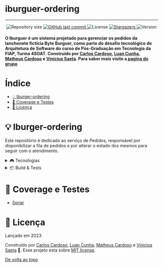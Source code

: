 # iburguer-ordering

<!-- Permite  a funcionalidade de voltar ao topo -->
<a id="topo"></a>
___________________________________________________

<!-- Informações visuais do projeto -->
<div align="center">
    <img alt="Repository size" src="https://img.shields.io/github/repo-size/FIAP-G04/iburguer-ordering?color=009bd9">
    <a href="https://github.com/FIAP-G04/iburguer-ordering/commits/main">
        <img alt="GitHub last commit" src="https://img.shields.io/github/last-commit/FIAP-G04/iburguer-ordering?color=009bd9">
    </a>
    <img alt="License" src="https://img.shields.io/badge/license-MIT-009db9">
    <a href="https://github.com/FIAP-G04/iburguer-ordering/stargazers">
        <img alt="Stargazers" src="https://img.shields.io/github/stars/FIAP-G04/iburguer-ordering?color=009db9&logo=github">
    </a>
    <img alt="Version" src="https://img.shields.io/badge/Version-8.0-3B19E5?logo=dotnet" />
</div>

<!-- Breve descrição sobre o projeto -->

<div align="left">
  <h4>O Iburguer é um sistema projetado para gerenciar os pedidos da lanchonete fictícia Byte Burguer, como parte do desafio tecnológico de Arquitetura de Software do curso de Pós-Graduação em Tecnologia da FIAP, Turma 4SOAT. Construído por <a href="https://github.com/CarlosEduAC">Carlos Cardoso</a>, <a href="https://github.com/LuanPCunha">Luan Cunha</a>, <a href="https://github.com/matheusantonio">Matheus Cardoso</a> e <a href="https://github.com/vinisaeta">Vinicius Saeta</a>. Para saber mais visite a<a href="https://github.com/FIAP-G04"> pagina do grupo</a>
  </h4>
</div>

# Índice

- [💡 Iburger-ordering](#API)
- [🔎 Coverage e Testes](#Teste)
- [📕 Licença](#Licenca)

<a id="API"></a>
# 💡 Iburger-ordering

Este repositório é dedicado ao serviço de Pedidos, responsável por disponibilizar a fila de pedidos e por alterar o estado dos mesmos para seguir com o atendimento.
<details>
<summary>🎮 Tecnologias</summary>

---

Esse projeto foi feito utilizando as seguintes tecnologias:

- [C#](https://learn.microsoft.com/pt-br/dotnet/csharp/)
- [.NET 8.0](https://dotnet.microsoft.com/en-us/download/dotnet/8.0)
- [PostgreSQL](https://www.postgresql.org/)
- [Docker](https://www.docker.com/)
- [Kubernetes](https://kubernetes.io/pt-br/)
- [Helm](https://helm.sh/)
- [Minikube](https://minikube.sigs.k8s.io/docs/)
- [Swagger](https://swagger.io/)
- [K6](https://k6.io/)</details>

<details>
<summary>📦 Build & Tests</summary>

---

| CI/CD | Status |
| --- | --- | 
| Build & Unit Tests | [![.NET Build and Test](https://github.com/FIAP-G04/iburguer-ordering/actions/workflows/quality-gate.yml/badge.svg)](https://github.com/FIAP-G04/iburguer-ordering/actions/workflows/quality-gate.yml)

</details>

<a id="Teste"></a>
# 🔎 Coverage e Testes
- [Sonar](https://sonarcloud.io/summary/overall?id=FIAP-G04_iburguer-ordering)


<a id="Licenca"></a>
# 📕 Licença

Lançado em 2023

Construído por [Carlos Cardoso](https://github.com/CarlosEduAC), [Luan Cunha](https://github.com/LuanPCunha), [Matheus Cardoso](https://github.com/matheusantonio) e [Vinicius Saeta](https://github.com/vinisaeta) 🚀.
Esse projeto esta sobre [MIT license](./LICENSE).


[De volta ao topo](#topo)
